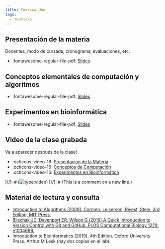 ```yaml
---
title: Teorica Uno
tags: 
  - teoricas
---
```



## Presentación de la materia

Docentes, modo de cursada, cronograma, evaluaciones, etc.

 * :fontawesome-regular-file-pdf: [Slides](presentacionDeLaMateria-2022.pdf) 

## Conceptos elementales de computación y algoritmos

 * :fontawesome-regular-file-pdf: [Slides](IntroduccionComputacion2022.pdf) 

## Experimentos en bioinformática

 * :fontawesome-regular-file-pdf: [Slides](experimentosBioinformaticos2022.pdf) 

## Video de la clase grabada

Va a aparecer después de la clase!

 * :octicons-video-16: [Presentacion de la Materia](https://youtu.be/embed/_jwvRkxu588)
 * :octicons-video-16: [Conceptos de Computación](https://youtu.be/embed/CAwG3cIv2LA)
 * :octicons-video-16: [Experimentos en Bioinformática](https://youtu.be/embed/wgWoK9hCE3c)

[//]: # (![type:video](https://www.youtube.com/embed/kS0X-yIsB64))
[//]: # (This is a comment on a new line.)

## Material de lectura y consulta

  * [Introduction to Algorithms (2009). Cormen, Leiserson, Rivest, Stein. 3rd Edition, MIT Press.](https://mitpress.mit.edu/books/introduction-algorithms-third-edition)
  * [Blischak JD, Davenport ER, Wilson G (2016) A Quick Introduction to Version Control with Git and GitHub. PLOS Computational Biology 12(1): e1004668.](https://doi.org/10.1371/journal.pcbi.1004668)
  * Introduction to Bioinformatics (2019), 4th Edition. Oxford University Press. Arthur M Lesk (hay dos copias en el lab). 

